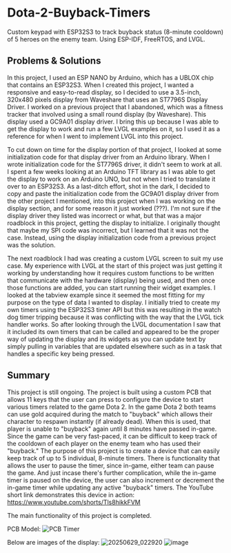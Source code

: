 # Dota-2-Buyback-Timers
Custom keypad with ESP32S3 to track buyback status (8-minute cooldown) of 5 heroes on the enemy team. Using ESP-IDF, FreeRTOS, and LVGL. 

## Problems & Solutions
In this project, I used an ESP NANO by Arduino, which has a UBLOX chip that contains an ESP32S3. When I created this project, I wanted a responsive and easy-to-read display, so I decided to use a 3.5-inch, 320x480 pixels display from Waveshare that uses an ST7796S Display Driver. I worked on a previous project that I abandoned, which was a fitness tracker that involved using a small round display (by Waveshare). This display used a GC9A01 display driver. I bring this up because I was able to get the display to work and run a few LVGL examples on it, so I used it as a reference for when I went to implement LVGL into this project.

To cut down on time for the display portion of that project, I looked at some initialization code for that display driver from an Arduino library. When I wrote initialization code for the ST7796S driver, it didn't seem to work at all. I spent a few weeks looking at an Arduino TFT library as I was able to get the display to work on an Arduino UNO, but not when I tried to translate it over to an ESP32S3. As a last-ditch effort, shot in the dark, I decided to copy and paste the initialization code from the GC9A01 display driver from the other project I mentioned, into this project when I was working on the display section, and for some reason it just worked (???). I'm not sure if the display driver they listed was incorrect or what, but that was a major roadblock in this project, getting the display to initialize. I originally thought that maybe my SPI code was incorrect, but I learned that it was not the case. Instead, using the display initialization code from a previous project was the solution. 

The next roadblock I had was creating a custom LVGL screen to suit my use case. My experience with LVGL at the start of this project was just getting it working by understanding how it requires custom functions to be written that communicate with the hardware (display) being used, and then once those functions are added, you can start running their widget examples. I looked at the tabview example since it seemed the most fitting for my purpose on the type of data I wanted to display. I initially tried to create my own timers using the ESP32S3 timer API but this was resulting in the watch dog timer tripping because it was conflicting with the way that the LVGL tick handler works. So after looking through the LVGL documentation I saw that it included its own timers that can be called and appeared to be the proper way of updating the display and its widgets as you can update text by simply pulling in variables that are updated elsewhere such as in a task that handles a specific key being pressed. 

## Summary
This project is still ongoing. The project is built using a custom PCB that allows 11 keys that the user can press to configure the device to start various timers related to the game Dota 2. In the game Dota 2 both teams can use gold acquired during the match to "buyback" which allows their character to respawn instantly (if already dead). When this is used, that player is unable to "buyback" again until 8 minutes have passed in-game. Since the game can be very fast-paced, it can be difficult to keep track of the cooldown of each player on the enemy team who has used their "buyback." The purpose of this project is to create a device that can easily keep track of up to 5 individual, 8-minute timers. There is functionality that allows the user to pause the timer, since in-game, either team can pause the game. And just incase there's further complication, while the in-game timer is paused on the device, the user can also increment or decrement the in-game timer while updating any active "buyback" timers. The YouTube short link demonstrates this device in action: https://www.youtube.com/shorts/Tls8hikkFVM

The main functionality of this project is completed. 

PCB Model:
![PCB Timer](https://github.com/user-attachments/assets/d78664d9-8c9e-4968-bb70-12cdcbcb1291)

Below are images of the display: 
![20250629_022920](https://github.com/user-attachments/assets/be1462a4-fd5f-4fdf-97cb-de46bb5e961d)
![image](https://github.com/user-attachments/assets/c861952d-e247-4f1a-9362-aaf1363e0960)
